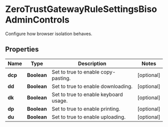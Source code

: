 

# ZeroTrustGatewayRuleSettingsBisoAdminControls

Configure how browser isolation behaves.

## Properties

| Name | Type | Description | Notes |
|------------ | ------------- | ------------- | -------------|
|**dcp** | **Boolean** | Set to true to enable copy-pasting. |  [optional] |
|**dd** | **Boolean** | Set to true to enable downloading. |  [optional] |
|**dk** | **Boolean** | Set to true to enable keyboard usage. |  [optional] |
|**dp** | **Boolean** | Set to true to enable printing. |  [optional] |
|**du** | **Boolean** | Set to true to enable uploading. |  [optional] |



